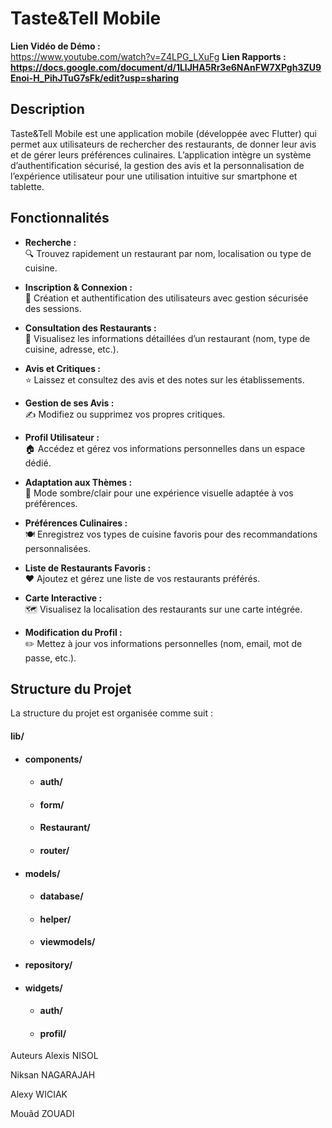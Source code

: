 # Taste&Tell Mobile

**Lien Vidéo de Démo :**  
https://www.youtube.com/watch?v=Z4LPG_LXuFg
**Lien Rapports : https://docs.google.com/document/d/1LlJHA5Rr3e6NAnFW7XPgh3ZU9Enoi-H_PihJTuG7sFk/edit?usp=sharing**

## Description

Taste&Tell Mobile est une application mobile (développée avec Flutter) qui permet aux utilisateurs de rechercher des restaurants, de donner leur avis et de gérer leurs préférences culinaires. L’application intègre un système d’authentification sécurisé, la gestion des avis et la personnalisation de l’expérience utilisateur pour une utilisation intuitive sur smartphone et tablette.

## Fonctionnalités

- **Recherche :**  
  🔍 Trouvez rapidement un restaurant par nom, localisation ou type de cuisine.

- **Inscription & Connexion :**  
  🔑 Création et authentification des utilisateurs avec gestion sécurisée des sessions.

- **Consultation des Restaurants :**  
  🏪 Visualisez les informations détaillées d’un restaurant (nom, type de cuisine, adresse, etc.).

- **Avis et Critiques :**  
  ⭐ Laissez et consultez des avis et des notes sur les établissements.

- **Gestion de ses Avis :**  
  ✍️ Modifiez ou supprimez vos propres critiques.

- **Profil Utilisateur :**  
  🏠 Accédez et gérez vos informations personnelles dans un espace dédié.

- **Adaptation aux Thèmes :**  
  🎨 Mode sombre/clair pour une expérience visuelle adaptée à vos préférences.

- **Préférences Culinaires :**  
  🍽️ Enregistrez vos types de cuisine favoris pour des recommandations personnalisées.

- **Liste de Restaurants Favoris :**  
  ❤️ Ajoutez et gérez une liste de vos restaurants préférés.

- **Carte Interactive :**  
  🗺️ Visualisez la localisation des restaurants sur une carte intégrée.

- **Modification du Profil :**  
  ✏️ Mettez à jour vos informations personnelles (nom, email, mot de passe, etc.).

## Structure du Projet

La structure du projet est organisée comme suit :

#### **lib/**
- #### **components/**
  - #### **auth/**
  - #### **form/**
  - #### **Restaurant/**
  - #### **router/**
- #### **models/**
  - #### **database/**
  - #### **helper/**
  - #### **viewmodels/**
- #### **repository/**
- #### **widgets/**
  - #### **auth/**
  - #### **profil/**

Auteurs
Alexis NISOL

Niksan NAGARAJAH

Alexy WICIAK

Mouâd ZOUADI
